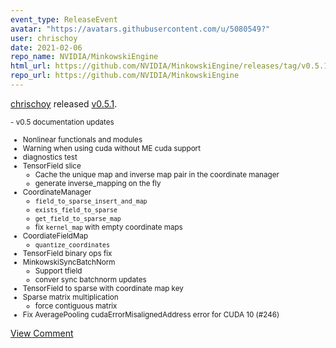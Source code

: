```yaml
---
event_type: ReleaseEvent
avatar: "https://avatars.githubusercontent.com/u/5080549?"
user: chrischoy
date: 2021-02-06
repo_name: NVIDIA/MinkowskiEngine
html_url: https://github.com/NVIDIA/MinkowskiEngine/releases/tag/v0.5.1
repo_url: https://github.com/NVIDIA/MinkowskiEngine
---
```


<a href='https://github.com/chrischoy' target='_blank'>chrischoy</a> released <a href='https://github.com/NVIDIA/MinkowskiEngine/releases/tag/v0.5.1' target='_blank'>v0.5.1</a>.

<small>- v0.5 documentation updates
- Nonlinear functionals and modules
- Warning when using cuda without ME cuda support
- diagnostics test
- TensorField slice
    - Cache the unique map and inverse map pair in the coordinate manager
    - generate inverse_mapping on the fly
- CoordinateManager
    - `field_to_sparse_insert_and_map`
    - `exists_field_to_sparse`
    - `get_field_to_sparse_map`
    - fix `kernel_map` with empty coordinate maps
- CoordiateFieldMap
    - `quantize_coordinates`
- TensorField binary ops fix
- MinkowskiSyncBatchNorm
    - Support tfield
    - conver sync batchnorm updates
- TensorField to sparse with coordinate map key
- Sparse matrix multiplication
    - force contiguous matrix
- Fix AveragePooling cudaErrorMisalignedAddress error for CUDA 10 (#246)

</small><a href='https://github.com/NVIDIA/MinkowskiEngine/releases/tag/v0.5.1' target='_blank'>View Comment</a>
